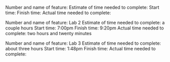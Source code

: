 Number and name of feature:
Estimate of time needed to complete: 
Start time: 
Finish time: 
Actual time needed to complete: 

Number and name of feature: Lab 2
Estimate of time needed to complete: a couple hours
Start time: 7:00pm
Finish time: 9:20pm
Actual time needed to complete: two hours and twenty minutes

Number and name of feature: Lab 3
Estimate of time needed to complete: about three hours
Start time: 1:48pm
Finish time: 
Actual time needed to complete: 

<!-- <article>
             <h2>{this.props.beastName}</h2>
             <img src={this.props.image_url} alt={this.props.title} title={this.props.title}/>
             <p>{this.props.description}</p>
            <p>{this.state.likes}   Likes!</p>
            <p onClick={this.handleLikes}>Do you Love this beast?💋  Let us know by CLICKING HERE!</p>
            

             <div>{this.state.tooScary ? 'RUN AWAY!' : 'Awe, give em a little smooch!'}</div>
             <Button 
             variant="success" 
             onClick={this.tooScary} 
             className="buttonMargin">This horned beast is TOO scary!</Button>
             <Button 
             variant="primary" 
             onClick={this.notScary}>I'm not scared of this beast, it seems nice.</Button>
             </article> -->